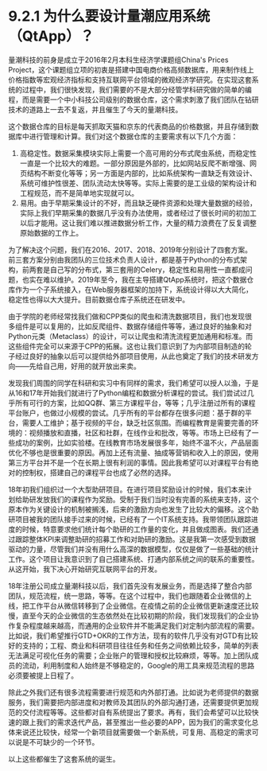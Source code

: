 # 9.2.1 **为什么要设计量潮应用系统（QtApp）？**

量潮科技的前身是成立于2016年2月本科生经济学课题组China's Prices Project，这个课题组立项的初衷是搭建中国电商价格高频数据库，用来制作线上价格指数等宏观经济指标和支持互联网平台领域的微观经济学研究。在实现这套系统的过程中，我们很快发现，我们需要的不是大部分经管学科研究做的简单的编程，而是需要一个中小科技公司级别的数据仓库，这个需求刺激了我们团队在钻研技术的道路上一去不复返，并且催生了今天的量潮科技。

这个数据仓库的目标是每天抓取天猫和京东的代表商品的价格数据，并且存储到数据库中进行管理和计算。我们对这个数据仓库的主要需求有以下几个方面：

1. 高稳定性。数据采集模块实际上需要一个高可用的分布式爬虫系统，而稳定性一直是一个比较大的难题。一部分原因是外部的，比如网站反爬不断增强、网页结构不断变化等等；另一方面是内部的，比如系统架构一直缺乏有效设计、系统可维护性很差、团队流动太快等等。实际上需要的是工业级的架构设计和工程规范，而不是简单地实现就可以。
2. 易用。由于早期采集设计的不好，而且缺乏硬件资源和处理大量数据的经验，实际上我们早期采集的数据几乎没有办法使用，或者经过了很长时间的初加工以后才能用。这让我们难以推进数据分析工作，大量的精力浪费在了反复调整原始数据的工作上。

为了解决这个问题，我们在2016、2017、2018、2019年分别设计了四套方案。前三套方案分别由我团队的三位技术负责人设计，都是基于Python的分布式架构，前两套是自己写的分布式，第三套用的Celery，稳定性和易用性一直都成问题，也实在难以维护。2019年至今，我在主导搭建QtApp系统时，把这个数据仓库作为一个子系统接入，在Web服务器框架的加持下，系统设计得以大大简化，稳定性也得以大大提升。目前数据仓库子系统还在研发中。

由于学院的老师经常找我们做和CPP类似的爬虫和清洗数据项目，我们也发现很多组件是可以复用的，比如反爬组件、数据存储组件等等，通过良好的抽象和对Python元类（Metaclass）的设计，可以让爬虫和清洗流程更加通用和标准。而这些组件完全可以来源于CPP的拓展。这也让我们意识到了为内部项目制造的轮子经过良好的抽象以后可以提供给外部项目使用，从此也奠定了我们的技术研发方向——先给自己用，好用的就开放出来卖。

发现我们周围的同学在科研和实习中有同样的需求，我们希望可以授人以渔，于是从16和17年开始我们就进行了Python编程和数据分析课程的尝试。我们尝试过几乎所有可行的方案，比如QQ群、第三方课程平台，等等；几乎注册过所有的课程平台账户，也做过小规模的尝试。几乎所有的平台都存在很多问题：基于群的平台，需要人工维护；基于视频的平台，缺乏社区氛围。而编程教育是需要完善的环境的：视频播放和直播，社区和社群，在线作业和批改，等等。市场上已经有了一些成功的案例，比如实验楼。在线教育市场发展很多年，始终不温不火，产品层面优化不够也是很重要的原因。再加上还有流量、抽成等营销和收入上的原因，使用第三方平台并不是一个在长期上很有利润的事情。因此我希望可以对课程平台有绝对的控制权，搭建自己的课程平台也成了必然的选择。

18年初我们组织过一个大型助研项目。在进行项目奖励设计的时候，我们本来计划给助研发放我们的课程作为奖励。受制于我们当时没有完善的系统来支持，这个原本作为关键设计的机制被搁浅，后来的激励方向也发生了比较大的偏移。这个助研项目被我的团队接手过来的时候，已经有了一个IT系统支持。我带领团队跟踪进度的时候，特意要求他们统计每个助研的工作量的变化，并且做成图表。我们还通过跟踪整体KPI来调整助研的招募工作和对助研的激励。这是我第一次感受到数据驱动的力量，尽管我们并没有用什么高深的数据模型，仅仅是做了一些基础的统计工作。这个项目让我意识到了自己搭建系统、打通内部系统之间的联系的重要性。从这开始，我下决心开始研究互联网平台的开发。

18年注册公司成立量潮科技以后，我们首先没有发展业务，而是选择了整合内部团队，规范流程，统一思路，等等。在这个过程中，我们也跟随着企业微信的上线，把工作平台从微信转移到了企业微信。在疫情之前的企业微信更新速度还比较慢，直至今天的企业微信的生态依然处在比较初期的阶段，我们发现我们的企业协作复杂程度越来越高，而通用的企业软件并不能满足我们对定制内部流程的需要。比如说，我们希望推行GTD+OKR的工作方法，现有的软件几乎没有对GTD有比较好的支持的；工程、商业和科研项目往往任务和任务之间依赖比较多，简单的列表无法满足可视化任务的需要；企业账户的管理和授权比较麻烦，等等。加上团队成员的流动，利用制度和人始终是不够稳定的，Google的用工具来规范流程的思路必须要被提上日程了。

除此之外我们还有很多流程需要进行规范和内外部打通。比如说为老师提供的数据服务，我们需要把内部进度和对教师及其团队的外部沟通打通，还需要提供更加规范的交付流程等等。这些都对自有系统提出了要求。再有，我们会希望可以比较快速的跟上我们的需求迭代产品，甚至推出一些必要的APP，因为我们的需求变化总体来说还比较快，经常一个新项目就需要做一个新系统，可复用、高稳定的需求可以说是不可缺少的一个环节。

以上这些都催生了这套系统的诞生。

